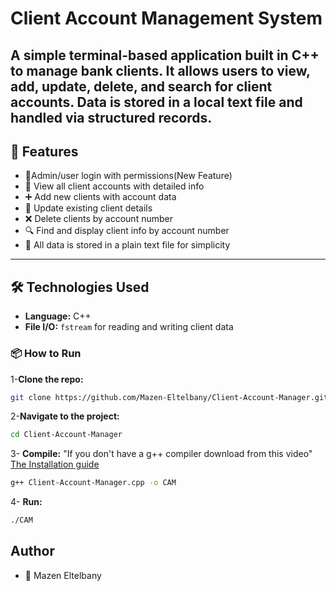 # Client Account Management System

## A simple terminal-based application built in **C++** to manage bank clients. It allows users to **view, add, update, delete, and search** for client accounts. Data is stored in a local text file and handled via structured records.

## 🚀 Features

- 👤Admin/user login with permissions(New Feature)
- 📄 View all client accounts with detailed info
- ➕ Add new clients with account data
- 🔄 Update existing client details
- ❌ Delete clients by account number
- 🔍 Find and display client info by account number
- 💾 All data is stored in a plain text file for simplicity

---

## 🛠️ Technologies Used

- **Language:** C++
- **File I/O:** `fstream` for reading and writing client data

### 📦 How to Run<br>

1-**Clone the repo:**

```bash
git clone https://github.com/Mazen-Eltelbany/Client-Account-Manager.git
```

2-**Navigate to the project:**

```bash
cd Client-Account-Manager
```

3- **Compile:**
"If you don't have a g++ compiler download from this video"
<a href="https://youtu.be/GxFiUEO_3zM">The Installation guide</a>

```bash
g++ Client-Account-Manager.cpp -o CAM
```

4- **Run:**

```bash
./CAM
```

## Author

- 👤 Mazen Eltelbany
